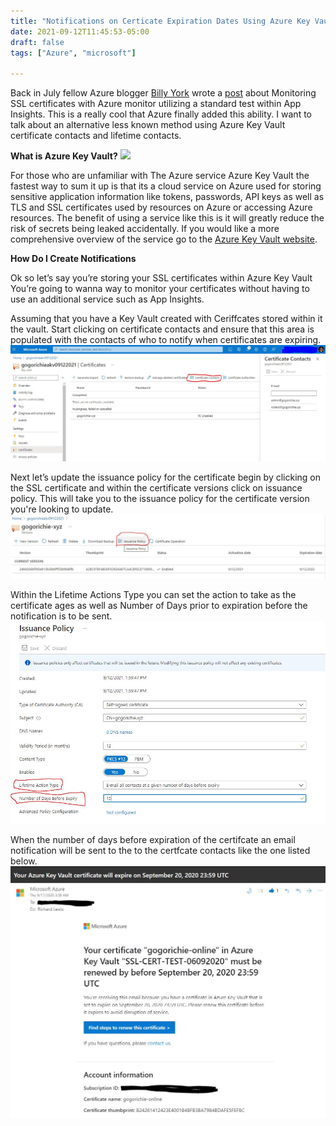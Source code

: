 ```yaml
---
title: "Notifications on Certicate Expiration Dates Using Azure Key Vault"
date: 2021-09-12T11:45:53-05:00
draft: false
tags: ["Azure", "microsoft"]

---
```



Back in July fellow Azure blogger [Billy York](https://twitter.com/SCAutomation) wrote a [post](https://www.cloudsma.com/2021/07/monitor-ssl-cert-Azure-monitor/) about Monitoring SSL certificates with Azure monitor utilizing a standard test within App Insights. This is a really cool that Azure finally added this ability. I want to talk about an alternative less known method using Azure Key Vault certificate contacts and lifetime contacts.

**What is Azure Key Vault?**
![](https://azure.microsoft.com/svghandler/key-vault/?width=600&height=315)

For those who are unfamiliar with The Azure service Azure Key Vault the fastest way to sum it up is that its a cloud service on Azure used for storing sensitive application information like tokens, passwords, API keys as well as TLS and SSL certificates used by resources on Azure or accessing Azure resources. The benefit of using a service like this is it will greatly reduce the risk of secrets being leaked accidentally. If you would like a more comprehensive overview of the service go to the [Azure Key Vault website](https://docs.microsoft.com/en-us/Azure/key-vault/general/).

**How Do I Create Notifications**

Ok so let’s say you’re storing your SSL certificates within Azure Key Vault You’re going to wanna way to monitor your certificates without having to use an additional service such as App Insights.


Assuming that you have a Key Vault created with Ceriffcates stored within it the vault. Start clicking on certificate contacts and ensure that this area is populated with the contacts of who to notify when certificates are expiring.
![](keyvault.jpg)

Next let’s update the issuance policy for the certificate begin by clicking on the SSL certificate and within the certificate versions click on issuance policy. This will take you to the issuance policy for the certificate version you're looking to update.
![](issuance.jpg)

Within the Lifetime Actions Type you can set the action to take as the certificate ages as well as Number of Days prior to expiration before the notification is to be sent.
![](issuancepolicy.jpg)

When the number of days before expiration of the certifcate an email notification will be sent to the to the certfcate contacts like the one listed below. 
![](sample-email.jpg)